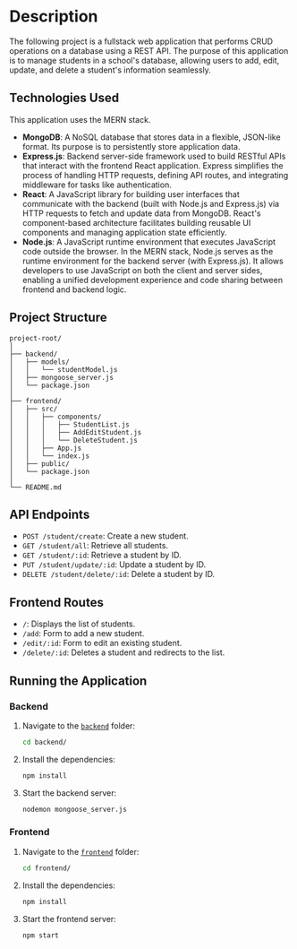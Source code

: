 # Description
The following project is a fullstack web application that performs CRUD operations on a database using a REST API. The purpose of this application is to manage students in a school's database, allowing users to add, edit, update, and delete a student's information seamlessly.

## Technologies Used
This application uses the MERN stack.

- **MongoDB**: A NoSQL database that stores data in a flexible, JSON-like format. Its purpose is to persistently store application data.
- **Express.js**: Backend server-side framework used to build RESTful APIs that interact with the frontend React application. Express simplifies the process of handling HTTP requests, defining API routes, and integrating middleware for tasks like authentication.
- **React**: A JavaScript library for building user interfaces that communicate with the backend (built with Node.js and Express.js) via HTTP requests to fetch and update data from MongoDB. React's component-based architecture facilitates building reusable UI components and managing application state efficiently.
- **Node.js**: A JavaScript runtime environment that executes JavaScript code outside the browser. In the MERN stack, Node.js serves as the runtime environment for the backend server (with Express.js). It allows developers to use JavaScript on both the client and server sides, enabling a unified development experience and code sharing between frontend and backend logic.

## Project Structure
```
project-root/
│
├── backend/
│   ├── models/
│   │   └── studentModel.js
│   ├── mongoose_server.js
│   └── package.json
│
├── frontend/
│   ├── src/
│   │   ├── components/
│   │   │   ├── StudentList.js
│   │   │   ├── AddEditStudent.js
│   │   │   └── DeleteStudent.js
│   │   ├── App.js
│   │   └── index.js
│   ├── public/
│   └── package.json
│
└── README.md
```

## API Endpoints
- `POST /student/create`: Create a new student.
- `GET /student/all`: Retrieve all students.
- `GET /student/:id`: Retrieve a student by ID.
- `PUT /student/update/:id`: Update a student by ID.
- `DELETE /student/delete/:id`: Delete a student by ID.

## Frontend Routes
- `/`: Displays the list of students.
- `/add`: Form to add a new student.
- `/edit/:id`: Form to edit an existing student.
- `/delete/:id`: Deletes a student and redirects to the list.

## Running the Application
### Backend
1. Navigate to the [`backend`]("/smsystem/backend") folder:
   ```sh
   cd backend/
   ```
2. Install the dependencies:
   ```sh
   npm install
   ```
3. Start the backend server:
   ```sh
   nodemon mongoose_server.js
   ```

### Frontend
1. Navigate to the [`frontend`]("/smsystem/frontend") folder:
   ```sh
   cd frontend/
   ```
2. Install the dependencies:
   ```sh
   npm install
   ```
3. Start the frontend server:
   ```sh
   npm start
   ```
